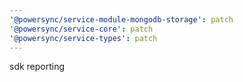 ```yaml
---
'@powersync/service-module-mongodb-storage': patch
'@powersync/service-core': patch
'@powersync/service-types': patch
---
```


sdk reporting
